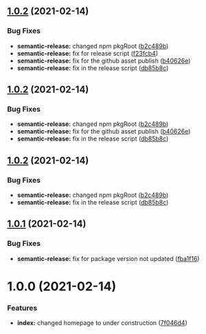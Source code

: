 ## [1.0.2](https://github.com/atshubh/shubh.codes/compare/v1.0.1...v1.0.2) (2021-02-14)


### Bug Fixes

* **semantic-release:** changed npm pkgRoot ([b2c489b](https://github.com/atshubh/shubh.codes/commit/b2c489b9a5fbc7668b04d57d881be53f8cae9129))
* **semantic-release:** fix for release script ([f23fcb4](https://github.com/atshubh/shubh.codes/commit/f23fcb4a7ffd8528c6fe32fa051056187691abca))
* **semantic-release:** fix for the github asset publish ([b40626e](https://github.com/atshubh/shubh.codes/commit/b40626ed4659d4372671021c642db9f26a399cde))
* **semantic-release:** fix in the release script ([db85b8c](https://github.com/atshubh/shubh.codes/commit/db85b8c1ee327145a617f676e657af65f600d2d3))

## [1.0.2](https://github.com/atshubh/shubh.codes/compare/v1.0.1...v1.0.2) (2021-02-14)


### Bug Fixes

* **semantic-release:** changed npm pkgRoot ([b2c489b](https://github.com/atshubh/shubh.codes/commit/b2c489b9a5fbc7668b04d57d881be53f8cae9129))
* **semantic-release:** fix for the github asset publish ([b40626e](https://github.com/atshubh/shubh.codes/commit/b40626ed4659d4372671021c642db9f26a399cde))
* **semantic-release:** fix in the release script ([db85b8c](https://github.com/atshubh/shubh.codes/commit/db85b8c1ee327145a617f676e657af65f600d2d3))

## [1.0.2](https://github.com/atshubh/shubh.codes/compare/v1.0.1...v1.0.2) (2021-02-14)


### Bug Fixes

* **semantic-release:** changed npm pkgRoot ([b2c489b](https://github.com/atshubh/shubh.codes/commit/b2c489b9a5fbc7668b04d57d881be53f8cae9129))
* **semantic-release:** fix in the release script ([db85b8c](https://github.com/atshubh/shubh.codes/commit/db85b8c1ee327145a617f676e657af65f600d2d3))

## [1.0.1](https://github.com/atshubh/shubh.codes/compare/v1.0.0...v1.0.1) (2021-02-14)


### Bug Fixes

* **semantic-release:** fix for package version not updated ([fba1f16](https://github.com/atshubh/shubh.codes/commit/fba1f16f66a1ea1f7552ffb7f3f5666a12728d09))

# 1.0.0 (2021-02-14)


### Features

* **index:** changed homepage to under construction ([7f046d4](https://github.com/atshubh/shubh.codes/commit/7f046d455976a3f3c68c1d17986cc0ec8e6854dc))
